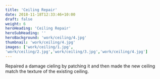 ```yaml
---
title: 'Ceiling Repair'
date: 2018-11-18T12:33:46+10:00
draft: false
weight: 6
heroHeading: 'Ceiling Repair'
heroSubHeading: ''
heroBackground: 'work/ceiling/4.jpg'
thumbnail: 'work/ceiling/4.jpg'
images: ['work/ceiling/1.jpg', 
'work/ceiling/2.jpg','work/ceiling/3.jpg','work/ceiling/4.jpg']
---
```


Repaired a damage cieling by patching it and then made the new ceiling match the texture of the existing ceiling.
                                        
